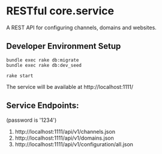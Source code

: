 # RESTful core.service

A REST API for configuring channels, domains and websites.

## Developer Environment Setup

```
bundle exec rake db:migrate
bundle exec rake db:dev_seed

rake start
```

The service will be available at http://localhost:1111/

## Service Endpoints:

(password is '1234')

1. http://localhost:1111/api/v1/channels.json
2. http://localhost:1111/api/v1/domains.json
3. http://localhost:1111/api/v1/configuration/all.json
